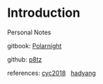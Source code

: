 # Introduction

Personal Notes

gitbook: [Polarnight](https://docs.p8t.cc)

github: [p8tz](https://github.com/p8tz/gitbook-notes)

references: 
[cyc2018](https://cyc2018.github.io/CS-Notes) &nbsp;
[hadyang](https://hadyang.github.io/interview/docs/leetcode/)
